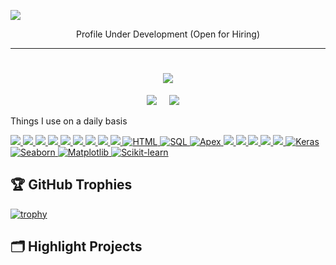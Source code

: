 ![](https://komarev.com/ghpvc/?username=SSDihan&style=for-the-badge)

<!-- ================================================================================================================================================================ -->
<!-- <div align="center">
  <img src="https://github.com/Ileriayo/ileriayo/blob/master/images/header.gif" alt="header"/>
</div>
-->
<p align="center"> Profile Under Development (Open for Hiring)</p>
<hr>
<!-- ================================================================================================================================================================ -->

<!-- ================================================================================================================================================================ -->

<h1 align="center">
  <a href="https://git.io/typing-svg">
    <img src="https://readme-typing-svg.herokuapp.com/?lines=Hello,+There!+👋;I+am+Shahriar+Sadman😎..;Nice+to+meet+you😁!&center=true&size=30">
  </a>
</h1>

<p align="center">
   <a target="_blank"href="https://www.linkedin.com/in/shahriar-sadman-dihan-3950aa222/"><img src="https://img.shields.io/badge/linkedin-%230077B5.svg?&style=for-the-badge&logo=linkedin&logoColor=white" /></a>&nbsp;&nbsp;&nbsp;&nbsp;
  <a href="mailto:shahriarsadmandihan2016@gmail.com"><img src="https://img.shields.io/badge/gmail-%23D14836.svg?&style=for-the-badge&logo=gmail&logoColor=white" /></a>&nbsp;&nbsp;&nbsp;&nbsp;
</p>

  
<!-- ================================================================================================================================================================ -->
Things I use on a daily basis

<p align="left">
  <a href="https://github.com/SSDihan">
  <img src="https://readme-components.vercel.app/api?component=logo&fill=black&logo=python&animation=pulse&svgfill=3776ab">
</a>
   <a href="https://github.com/SSDihan">
    <img src="https://readme-components.vercel.app/api?component=logo&fill=black&logo=tensorflow&svgfill=ff6f00">
  </a>
   <a href="https://github.com/SSDihan">
    <img src="https://readme-components.vercel.app/api?component=logo&fill=black&logo=pytorch&svgfill=ee4c2c">
  </a>
  <a href="https://github.com/SSDihan">
    <img src="https://readme-components.vercel.app/api?component=logo&fill=black&logo=pandas&svgfill=150458">
  </a>
  <a href="https://github.com/SSDihan">
    <img src="https://readme-components.vercel.app/api?component=logo&fill=black&logo=numpy&svgfill=013243">
  </a>
 <a href="https://github.com/SSDihan">
    <img src="https://readme-components.vercel.app/api?component=logo&fill=black&logo=jupyter&svgfill=f37626">
  </a>
  <a href="https://github.com/SSDihan">
    <img src="https://readme-components.vercel.app/api?component=logo&fill=black&logo=canva&svgfill=f25425">
  </a>
 <a href="https://github.com/SSDihan">
    <img src="https://readme-components.vercel.app/api?component=logo&fill=black&logo=googlecloud&svgfill=f25425">
  </a>
  <a href="https://github.com/SSDihan">
    <img src="https://readme-components.vercel.app/api?component=logo&fill=black&logo=c&animation=spin&svgfill=15d8fe">  
  </a>
  <a href="https://github.com/SSDihan">
  <img src="https://readme-components.vercel.app/api?component=logo&fill=black&logo=html5&svgfill=15d8fe" alt="HTML">
</a>
<a href="https://github.com/SSDihan">
  <img src="https://readme-components.vercel.app/api?component=logo&fill=black&logo=mysql&svgfill=15d8fe" alt="SQL" />
</a>
<a href="https://github.com/SSDihan">
  <img src="https://readme-components.vercel.app/api?component=logo&fill=black&logo=oracle&svgfill=15d8fe" alt="Apex" />
</a>
  <a href="https://github.com/SSDihan">
    <img src="https://readme-components.vercel.app/api?component=logo&fill=black&logo=CSS3&svgfill=028dd1">
  </a>
  <a href="https://github.com/SSDihan">
    <img src="https://readme-components.vercel.app/api?component=logo&fill=black&logo=github">
  </a>
  </a>
  <a href="https://github.com/SSDihan">
    <img src="https://readme-components.vercel.app/api?component=logo&fill=black&logo=amazonaws">
  </a>
  <a href="https://github.com/SSDihan">
    <img src="https://readme-components.vercel.app/api?component=logo&fill=black&logo=jupyter&svgfill=f37626" />
  <a href="https://github.com/SSDihan">
    <img src="https://readme-components.vercel.app/api?component=logo&fill=black&logo=mongodb">
  </a>
  <a href="https://github.com/SSDihan">
  <img src="https://readme-components.vercel.app/api?component=logo&fill=black&logo=keras" alt="Keras" />
</a>
<a href="https://github.com/SSDihan">
  <img src="https://readme-components.vercel.app/api?component=logo&fill=black&logo=seaborn" alt="Seaborn" />
</a>
<a href="https://github.com/SSDihan">
  <img src="https://readme-components.vercel.app/api?component=logo&fill=black&logo=matplotlib" alt="Matplotlib" />
</a>
<a href="https://github.com/SSDihan">
  <img src="https://readme-components.vercel.app/api?component=logo&fill=black&logo=scikitlearn" alt="Scikit-learn" />
</a>

  
</p>

<!-- ================================================================================================================================================================ -->

## 🏆 GitHub Trophies

[![trophy](https://github-profile-trophy.vercel.app/?username=SSDihan&theme=nord&column=7)](https://github.com/ryo-ma/github-profile-trophy)

## 🗂️ Highlight Projects

<!--
<a href="https://github.com/SSDihan/SSDihan">
  <img align="center" src="https://github-readme-stats.vercel.app/api/pin/?username=SSDihan&repo=Laryngeal-Cancer-Detection-and-Classification-Using-Deep-Learning-on-Histopathological-Images &show_icons=true&line_height=27&title_color=6aa6f8&text_color=8a919a&icon_color=6aa6f8&bg_color=22272e" alt="project1" />
</a>

<a href="https://github.com/SSDihan/SSDihan">
  <img align="center" src="https://github-readme-stats.vercel.app/api/pin/?username=SSDihan&repo=JAVA-SORCE-CODE-SUMMARIZATION &show_icons=true&line_height=27&title_color=6aa6f8&text_color=8a919a&icon_color=6aa6f8&bg_color=22272e" alt="project2" />
</a>
-->

<!-- ================================================================================================================================================================ -->


<!--
**SSDihan/SSDihan** is a ✨ _special_ ✨ repository because its `README.md` (this file) appears on your GitHub profile.

Here are some ideas to get you started:

- 🔭 I’m currently working on ...
- 🌱 I’m currently learning ...
- 👯 I’m looking to collaborate on ...
- 🤔 I’m looking for help with ...
- 💬 Ask me about ...
- 📫 How to reach me: ...
- 😄 Pronouns: ...
- ⚡ Fun fact: ...
-->
